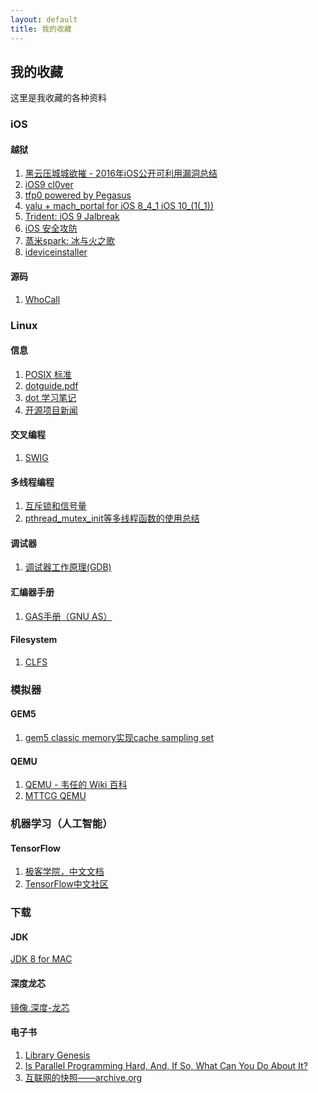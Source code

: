 ```yaml
---
layout: default
title: 我的收藏
---
```

## 我的收藏
这里是我收藏的各种资料


### iOS

#### 越狱

1. [黑云压城城欲摧 - 2016年iOS公开可利用漏洞总结](https://jaq.alibaba.com/community/art/show?articleid=687)
2. [iOS9 cl0ver](https://github.com/Siguza/cl0ver)
3. [tfp0 powered by Pegasus](https://siguza.github.io/cl0ver/)
4. [yalu + mach_portal
 for iOS 8_4_1 iOS 10_(1(_1))](https://yalu.qwertyoruiop.com)
5. [Trident: iOS 9 Jalbreak](https://github.com/benjamin-42/Trident)
6. [iOS 安全攻防](http://www.cnblogs.com/jailbreaker/category/636650.html)
7. [蒸米spark: 冰与火之歌](https://github.com/zhengmin1989/iOS_ICE_AND_FIRE)
8. [ideviceinstaller](https://github.com/libimobiledevice/ideviceinstaller.git)

#### 源码

1. [WhoCall](http://m.aichengxu.com/ios/6831843.htm)

### Linux

#### 信息

1. [POSIX 标准](https://wapbaike.baidu.com/item/POSIX/3792413?adapt=1&fr=aladdin)
2. [dotguide.pdf](http://www.graphviz.org/pdf/dotguide.pdf)
3. [dot 学习笔记](http://liyanrui.is-programmer.com/posts/6261.html)
4. [开源项目新闻](https://lwn.net)


#### 交叉编程

1. [SWIG](http://www.swig.org/translations/chinese/tutorial.html)

#### 多线程编程

1. [互斥锁和信号量](http://transcoder.baidu.com/from=1012704v/bd_page_type=1/ssid=0/uid=0/pu=usm%400%2Csz%40224_220%2Cta%40iphone___3_602/baiduid=9399FB0417221727213329676A18A752/w=0_10_/t=iphone/l=3/tc?ref=www_iphone&lid=9234323827872621352&order=1&fm=alop&srd=1&dict=32&h5ad=1&tj=www_normal_1_0_10_title&url_mf_score=3&vit=osres&m=8&cltj=cloud_title&asres=1&nt=wnor&title=线程同步%28互斥锁与信号量的作用与区别%29-bbaiggey_...&w_qd=IlPT2AEptyoA_yky6h5a9wexDydVb7Taok6jsxeVawtPGRZN4ywepXax7xUUtsJypxkJQtNGBZSv2Qkluh7x5_&sec=18178&di=cf92ee85ab47c187&bdenc=1&nsrc=IlPT2AEptyoA_yixCFOxXnANedT62v3IJBaOMmBXATq5953ybrWxBdRcYzbsN8q4ZpPPxXCKe1xRdWGdWTJznMESgO66sVsa7XThdvruh_)
2. [pthread_mutex_init等多线程函数的使用总结](http://m.blog.csdn.net/article/details?id=52577681#_motz_)

#### 调试器
1. [调试器工作原理(GDB)](http://eli.thegreenplace.net/tag/debuggers)

#### 汇编器手册
1. [GAS手册（GNU AS）](https://sourceware.org/binutils/docs-2.28/as/index.html)

#### Filesystem

1. [CLFS](http://clfs.org/view/git/mips64-64/)


### 模拟器

#### GEM5

1. [gem5 classic memory实现cache sampling set](http://m.blog.csdn.net/article/details?id=47952743)

#### QEMU

1. [QEMU - 韦任的 Wiki 百科](http://people.cs.nctu.edu.tw/~chenwj/dokuwiki/doku.php?id=qemu)
2. [MTTCG QEMU](https://lwn.net/Articles/697265/?utm_source=tuicool&utm_medium=referral)

### 机器学习（人工智能）

#### TensorFlow

1. [极客学院，中文文档](http://wiki.jikexueyuan.com/project/tensorflow-zh/)
2. [TensorFlow中文社区](http://www.tensorfly.cn/)

### 下载

#### JDK
[JDK 8 for MAC](https://pan.baidu.com/s/1jH70nOU)

#### 深度龙芯
[镜像.深度-龙芯](http://rsync.deepin.com/deepin-cd/loongson/)

#### 电子书
1. [Library Genesis](http://gen.lib.rus.ec)
2. [Is Parallel Programming Hard, And, If So, What Can You Do About It?](https://www.kernel.org/pub/linux/kernel/people/paulmck/perfbook/perfbook.html)
3. [互联网的快照——archive.org](archive.org)